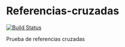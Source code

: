 # Referencias-cruzadas
 
[![Build Status](https://travis-ci.org/wollok/referenciasCruzadas.svg?branch=master)](https://travis-ci.org/wollok/referenciasCruzadas)

Prueba de referencias cruzadas
